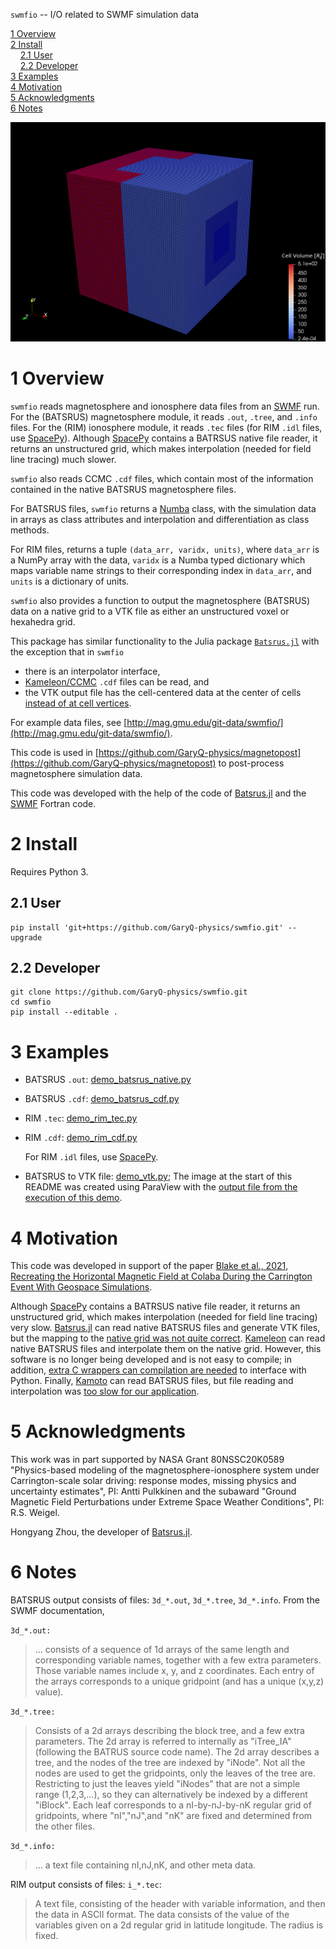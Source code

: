 `swmfio` -- I/O related to SWMF simulation data

<!--- TOC --->

 [1 Overview](#1-overview)<br/>
 [2 Install](#2-install)<br/>
&nbsp;&nbsp;&nbsp; [2.1 User](#21-user)<br/>
&nbsp;&nbsp;&nbsp; [2.2 Developer](#22-developer)<br/>
 [3 Examples](#3-examples)<br/>
 [4 Motivation](#4-motivation)<br/>
 [5 Acknowledgments](#5-acknowledgments)<br/>
 [6 Notes](#6-notes)<br/>

<!--- /TOC --->

![ParaView](doc/paraview.png)

# 1 Overview

`swmfio` reads magnetosphere and ionosphere data files from an [SWMF](https://clasp.engin.umich.edu/research/theory-computational-methods/swmf-downloadable-software/) run.
For the (BATSRUS) magnetosphere module, it reads `.out`, `.tree`, and `.info` files.
For the (RIM) ionosphere module, it reads `.tec` files (for RIM `.idl` files, use [SpacePy](https://spacepy.github.io/autosummary/spacepy.pybats.rim.html)). Although [SpacePy](https://spacepy.org) contains a BATRSUS native file reader, it returns an unstructured grid, which makes interpolation (needed for field line tracing) much slower.

`swmfio`  also reads CCMC `.cdf` files, which contain most of the information contained in the native BATSRUS magnetosphere files.

For BATSRUS files, `swmfio` returns a [Numba](https://numba.pydata.org/) class, with the simulation data in arrays as class attributes and interpolation and differentiation as class methods.

For RIM files, returns a tuple `(data_arr, varidx, units)`, where `data_arr` is a NumPy array with the data, `varidx` is a Numba typed dictionary which maps variable name strings to their corresponding index in `data_arr`, and `units` is a dictionary of units.

`swmfio` also provides a function to output the magnetosphere (BATSRUS) data on a native grid to a VTK file as either an unstructured voxel or hexahedra grid.

This package has similar functionality to the Julia package [`Batsrus.jl`](https://github.com/henry2004y/Batsrus.jl)
with the exception that in `swmfio`
* there is an interpolator interface,
* [Kameleon/CCMC](https://ccmc.gsfc.nasa.gov/Kameleon/) `.cdf` files can be read, and
* the VTK output file has the cell-centered data at the center of cells [instead of at cell vertices](https://github.com/henry2004y/Batsrus.jl/issues/3).

For example data files, see [http://mag.gmu.edu/git-data/swmfio/](http://mag.gmu.edu/git-data/swmfio/).

This code is used in [https://github.com/GaryQ-physics/magnetopost](https://github.com/GaryQ-physics/magnetopost) to post-process magnetosphere simulation data.

This code was developed with the help of the code of [Batsrus.jl](https://github.com/henry2004y/Batsrus.jl) and the [SWMF](https://clasp.engin.umich.edu/research/theory-computational-methods/swmf-downloadable-software/) Fortran code.

# 2 Install

Requires Python 3.

## 2.1 User

```
pip install 'git+https://github.com/GaryQ-physics/swmfio.git' --upgrade
```

## 2.2 Developer

```
git clone https://github.com/GaryQ-physics/swmfio.git
cd swmfio
pip install --editable .
```

# 3 Examples

* BATSRUS `.out`: [demo_batsrus_native.py](https://github.com/GaryQ-physics/swmfio/blob/main/demo_native.py)
* BATSRUS `.cdf`: [demo_batsrus_cdf.py](https://github.com/GaryQ-physics/swmfio/blob/main/demo_cdf.py)


* RIM `.tec`: [demo_rim_tec.py](https://github.com/GaryQ-physics/swmfio/blob/main/demo_rim_tec.py) 
* RIM `.cdf`: [demo_rim_cdf.py](https://github.com/GaryQ-physics/swmfio/blob/main/demo_rim_cdf.py)

    For RIM `.idl` files, use [SpacePy](https://spacepy.github.io/autosummary/spacepy.pybats.rim.html).


* BATSRUS to VTK file: [demo_vtk.py](https://github.com/GaryQ-physics/swmfio/blob/main/demo_vtk.py); The image at the start of this README was created using ParaView with the [output file from the execution of this demo](http://mag.gmu.edu/git-data/swmfio/3d__var_2_e20190902-041000-000.vtk).


# 4 Motivation

This code was developed in support of the paper [Blake et al., 2021, Recreating the Horizontal Magnetic Field at Colaba During the Carrington Event With Geospace Simulations](https://doi.org/10.1029/2020SW002585).

Although [SpacePy](https://spacepy.org) contains a BATRSUS native file reader, it returns an unstructured grid, which makes interpolation (needed for field line tracing) very slow. [Batsrus.jl](https://github.com/henry2004y/Batsrus.jl) can read native BATSRUS files and generate VTK files, but the mapping to the [native grid was not quite correct](https://github.com/henry2004y/Batsrus.jl/issues/3). [Kameleon](https://ccmc.gsfc.nasa.gov/Kameleon/) can read native BATSRUS files and interpolate them on the native grid. However, this software is no longer being developed and is not easy to compile; in addition, [extra C wrappers can compilation are needed](https://github.com/rweigel/kameleon) to interface with Python. Finally, [Kamoto](https://github.com/nasa/Kamodo) can read BATSRUS files, but file reading and interpolation was [too slow for our application](https://github.com/nasa/Kamodo/issues/21).

# 5 Acknowledgments

This work was in part supported by NASA Grant 80NSSC20K0589 "Physics-based modeling of the magnetosphere-ionosphere system under Carrington-scale solar driving: response modes, missing physics and uncertainty estimates", PI: Antti Pulkkinen and the subaward "Ground Magnetic Field Perturbations under Extreme Space Weather Conditions", PI: R.S. Weigel.

Hongyang Zhou, the developer of [Batsrus.jl](https://github.com/henry2004y/Batsrus.jl).

# 6 Notes

BATSRUS output consists of files: `3d_*.out`, `3d_*.tree`, `3d_*.info`. From the SWMF documentation,

`3d_*.out:`
> ... consists of a sequence of 1d arrays of the same length and corresponding variable names, together with a few extra parameters. Those variable names include x, y, and z coordinates. Each entry of the arrays corresponds to a unique gridpoint (and has a unique (x,y,z) value).

`3d_*.tree:`
> Consists of a 2d arrays describing the block tree, and a few extra parameters. The 2d array is referred to internally as "iTree_IA" (following the BATRUS source code name). The 2d array describes a tree, and the nodes of the tree are indexed by "iNode". Not all the nodes are used to get the gridpoints, only the leaves of the tree are. Restricting to just the leaves  yield "iNodes" that are not a simple range (1,2,3,...), so they can alternatively be indexed by a different "iBlock". Each leaf corresponds to a nI-by-nJ-by-nK regular grid of gridpoints, where "nI","nJ",and "nK" are fixed and determined from the other files.

`3d_*.info:`
> ... a text file containing nI,nJ,nK, and other meta data.

RIM output consists of files: `i_*.tec`:
> A text file, consisting of the header with variable information, and then the data in ASCII format. The data consists of the value of the variables given on a 2d regular grid in latitude longitude. The radius is fixed.
